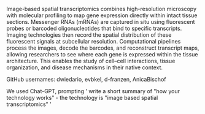 Image-based spatial transcriptomics combines high-resolution microscopy with molecular profiling to map gene expression directly within intact tissue sections. Messenger RNAs (mRNAs) are captured in situ using fluorescent probes or barcoded oligonucleotides that bind to specific transcripts. Imaging technologies then record the spatial distribution of these fluorescent signals at subcellular resolution. Computational pipelines process the images, decode the barcodes, and reconstruct transcript maps, allowing researchers to see where each gene is expressed within the tissue architecture. This enables the study of cell–cell interactions, tissue organization, and disease mechanisms in their native context.

GitHub usernames: dwiedario, evbkel, d-franzen, AnicaBischof

We used Chat-GPT, prompting ' write a short summary of "how your technology works" - the technology is "image based spatial transcriptomics" '